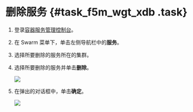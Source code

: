 # 删除服务 {#task_f5m_wgt_xdb .task}

1.  登录[容器服务管理控制台](https://cs.console.aliyun.com)。 
2.  在 Swarm 菜单下，单击左侧导航栏中的**服务**。 
3.  选择所要删除的服务所在的集群。 
4.  选择所要删除的服务并单击**删除**。 

    ![](http://static-aliyun-doc.oss-cn-hangzhou.aliyuncs.com/assets/img/7071/5030_zh-CN.png)

5.  在弹出的对话框中，单击**确定**。 

    ![](http://static-aliyun-doc.oss-cn-hangzhou.aliyuncs.com/assets/img/7071/5031_zh-CN.png)


